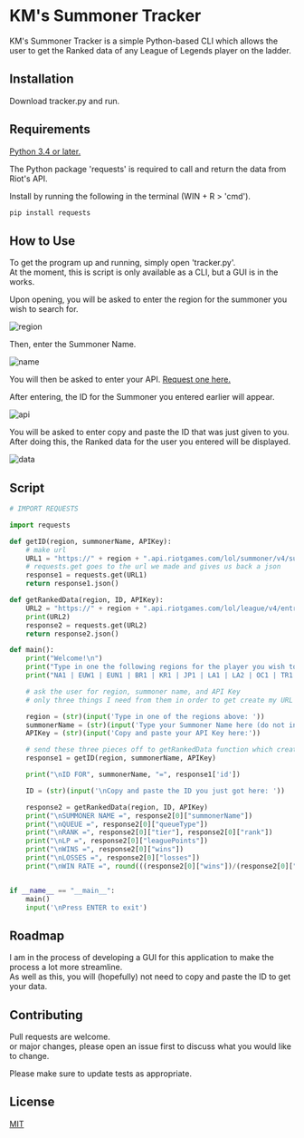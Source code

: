 
# KM's Summoner Tracker

KM's Summoner Tracker is a simple Python-based CLI which allows the user to get the Ranked data of any League of Legends player on the ladder.

## Installation

Download tracker.py and run.

## Requirements

[Python 3.4 or later.](https://www.python.org/ftp/python/3.9.6/python-3.9.6-amd64.exe)

The Python package 'requests' is required to call and return the data from Riot's API.

Install by running the following in the terminal (WIN + R > 'cmd').

```bash
pip install requests
```
## How to Use

To get the program up and running, simply open 'tracker.py'.   
At the moment, this is script is only available as a CLI, but a GUI is in the works.

Upon opening, you will be asked to enter the region for the summoner you wish to search for.

![region](https://i.imgur.com/uB9T0KD.png)

Then, enter the Summoner Name.

![name](https://i.imgur.com/AgJQZVa.png)

You will then be asked to enter your API. [Request one here.](https://developer.riotgames.com/)  
  
  After entering, the ID for the Summoner you entered earlier will appear.

![api](https://i.imgur.com/d6MEv7Q.png)

You will be asked to enter copy and paste the ID that was just given to you.   
After doing this, the Ranked data for the user you entered will be displayed.

![data](https://i.imgur.com/rYrsZjS.png)

## Script

```python
# IMPORT REQUESTS

import requests

def getID(region, summonerName, APIKey):
    # make url
    URL1 = "https://" + region + ".api.riotgames.com/lol/summoner/v4/summoners/by-name/" + summonerName + "?api_key=" + APIKey
    # requests.get goes to the url we made and gives us back a json
    response1 = requests.get(URL1)
    return response1.json()

def getRankedData(region, ID, APIKey):
    URL2 = "https://" + region + ".api.riotgames.com/lol/league/v4/entries/by-summoner/" + ID + "?api_key=" + APIKey
    print(URL2)
    response2 = requests.get(URL2)
    return response2.json()

def main():
    print("Welcome!\n")
    print("Type in one the following regions for the player you wish to search for:\n")
    print("NA1 | EUW1 | EUN1 | BR1 | KR1 | JP1 | LA1 | LA2 | OC1 | TR1 | RU1\n")

    # ask the user for region, summoner name, and API Key
    # only three things I need from them in order to get create my URL and grab their ID

    region = (str)(input('Type in one of the regions above: '))
    summonerName = (str)(input('Type your Summoner Name here (do not include any spaces): '))
    APIKey = (str)(input('Copy and paste your API Key here:'))

    # send these three pieces off to getRankedData function which creates URL and gives me back a JSON that has the ID for that specific summoner
    response1 = getID(region, summonerName, APIKey)

    print("\nID FOR", summonerName, "=", response1['id'])

    ID = (str)(input('\nCopy and paste the ID you just got here: '))

    response2 = getRankedData(region, ID, APIKey)
    print("\nSUMMONER NAME =", response2[0]["summonerName"])
    print("\nQUEUE =", response2[0]["queueType"])
    print("\nRANK =", response2[0]["tier"], response2[0]["rank"])
    print("\nLP =", response2[0]["leaguePoints"])
    print("\nWINS =", response2[0]["wins"])
    print("\nLOSSES =", response2[0]["losses"])
    print("\nWIN RATE =", round(((response2[0]["wins"])/(response2[0]["losses"]+response2[0]["wins"])) * 100))


if __name__ == "__main__":
    main()
    input('\nPress ENTER to exit')
```

## Roadmap

I am in the process of developing a GUI for this application to make the process a lot more streamline.   
As well as this, you will (hopefully) not need to copy and paste the ID to get your data.

## Contributing
Pull requests are welcome.   
or major changes, please open an issue first to discuss what you would like to change.

Please make sure to update tests as appropriate.

## License
[MIT](https://choosealicense.com/licenses/mit/)
